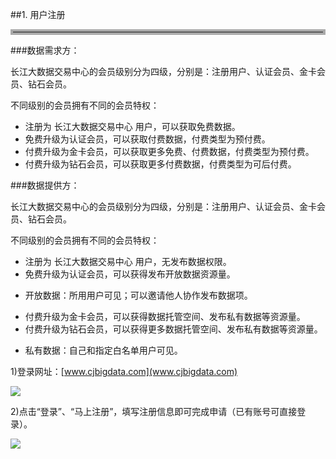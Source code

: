 ##1. 用户注册
<hr style=" border:4px solid #A9A9A9;" />

###数据需求方：

长江大数据交易中心的会员级别分为四级，分别是：注册用户、认证会员、金卡会员、钻石会员。

不同级别的会员拥有不同的会员特权：

- 注册为 长江大数据交易中心 用户，可以获取免费数据。
- 免费升级为认证会员，可以获取付费数据，付费类型为预付费。
- 付费升级为金卡会员，可以获取更多免费、付费数据，付费类型为预付费。
- 付费升级为钻石会员，可以获取更多付费数据，付费类型为可后付费。

###数据提供方：

长江大数据交易中心的会员级别分为四级，分别是：注册用户、认证会员、金卡会员、钻石会员。

不同级别的会员拥有不同的会员特权：

- 注册为 长江大数据交易中心 用户，无发布数据权限。
- 免费升级为认证会员，可以获得发布开放数据资源量。
 * 开放数据：所用用户可见；可以邀请他人协作发布数据项。
- 付费升级为金卡会员，可以获得数据托管空间、发布私有数据等资源量。
- 付费升级为钻石会员，可以获得更多数据托管空间、发布私有数据等资源量。
 * 私有数据：自己和指定白名单用户可见。

1)登录网址：[www.cjbigdata.com](www.cjbigdata.com)

![](img/login.png)

2)点击“登录”、“马上注册”，填写注册信息即可完成申请（已有账号可直接登录）。

![](img/register.png)